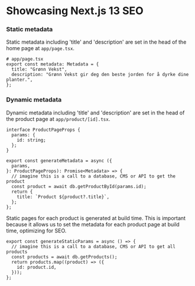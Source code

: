 # Showcasing Next.js 13 SEO

### Static metadata

Static metadata including 'title' and 'description' are set in the head of the home page at `app/page.tsx`.

```tsx
# app/page.tsx
export const metadata: Metadata = {
  title: "Grønn Vekst",
  description: "Grønn Vekst gir deg den beste jorden for å dyrke dine planter.",
};
```

### Dynamic metadata

Dynamic metadata including 'title' and 'description' are set in the head of the product page at `app/product/[id].tsx`.

```tsx
interface ProductPageProps {
  params: {
    id: string;
  };
}

export const generateMetadata = async ({
  params,
}: ProductPageProps): Promise<Metadata> => {
  // imagine this is a call to a database, CMS or API to get the product
  const product = await db.getProductById(params.id);
  return {
    title: `Product ${product?.title}`,
  };
};
```

Static pages for each product is generated at build time. This is important because it allows us to set the metadata for each product page at build time, optimizing for SEO.

```tsx
export const generateStaticParams = async () => {
  // imagine this is a call to a database, CMS or API to get all products
  const products = await db.getProducts();
  return products.map((product) => ({
    id: product.id,
  }));
};
```
